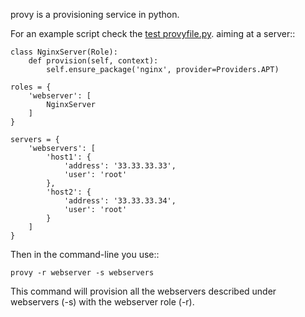 provy is a provisioning service in python.

For an example script check the [test
provyfile.py](https://github.com/heynemann/provy/blob/master/tests/functional/provyfile.py).
aiming at a server::

    class NginxServer(Role):
        def provision(self, context):
            self.ensure_package('nginx', provider=Providers.APT)

    roles = {
        'webserver': [
            NginxServer
        ]
    }

    servers = {
        'webservers': [
            'host1': {
                'address': '33.33.33.33',
                'user': 'root'
            },
            'host2': {
                'address': '33.33.33.34',
                'user': 'root'
            }
        ]
    }

Then in the command-line you use::

    provy -r webserver -s webservers

This command will provision all the webservers described under webservers (-s) with
the webserver role (-r).

